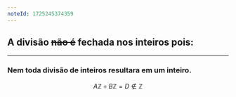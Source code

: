 ```yaml
---
noteId: 1725245374359
---
```


## A divisão ~~não é~~ fechada nos inteiros pois:

---

### Nem toda divisão de inteiros resultara em um inteiro.

$$
A\mathbb{Z} \div B\mathbb{Z} = D \notin \mathbb{Z}
$$
